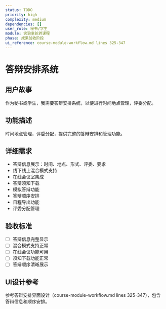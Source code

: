 ```yaml
---
status: TODO
priority: high
complexity: medium
dependencies: []
user_role: 秘书/学生
module: 实验室轮转课程
phase: 成果验收阶段
ui_reference: course-module-workflow.md lines 325-347
---
```


# 答辩安排系统

## 用户故事
作为秘书或学生，我需要答辩安排系统，以便进行时间地点管理，评委分配。

## 功能描述
时间地点管理，评委分配，提供完整的答辩安排和管理功能。

## 详细需求
- 答辩信息展示：时间、地点、形式、评委、要求
- 线下线上混合模式支持
- 在线会议室集成
- 答辩须知下载
- 模拟答辩功能
- 答辩顺序安排
- 日程导出功能
- 评委分配管理

## 验收标准
- [ ] 答辩信息完整显示
- [ ] 混合模式支持正常
- [ ] 在线会议功能可用
- [ ] 须知下载功能正常
- [ ] 答辩顺序清晰展示

## UI设计参考
参考答辩安排界面设计（course-module-workflow.md lines 325-347），包含答辩信息和顺序安排。